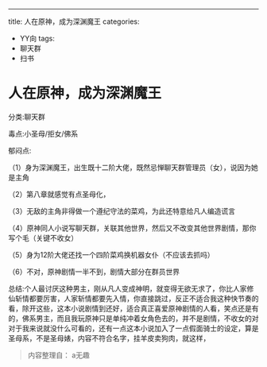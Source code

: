 ---
title: 人在原神，成为深渊魔王
categories:
- YY向
tags:
- 聊天群
- 扫书
# 人在原神，成为深渊魔王
分类:聊天群

毒点:小圣母/拒女/佛系

郁闷点:

（1）身为深渊魔王，出生既十二阶大佬，既然忌惮聊天群管理员（女），说因为她是主角

（2）第八章就感觉有点圣母化，

（3）无敌的主角非得做一个遵纪守法的菜鸡，为此还特意给凡人编造谎言

（4）原神同人小说写聊天群，关联其他世界，然后又不改变其他世界剧情，那你写个毛（关键不收女）

（5）身为12阶大佬还找一个四阶菜鸡换机器女仆（不应该去抓吗）

（6）不对，原神剧情一半不到，剧情大部分在群员世界

总结:个人最讨厌这种男主，刚从凡人变成神明，就变得无欲无求了，你比人家修仙斩情都要厉害，人家斩情都要先入情，你直接跳过，反正不适合我这种快节奏的看，除开这些，这本小说剧情到还好，适合真正喜爱原神剧情的人看，笑点还是有的，佛系男主，而且我玩原神只是单纯冲着女角色去的，并不是剧情，不收女的对对于我来说就没什么可看的，还有一点这本小说加入了一点假面骑士的设定，算是圣母系，不是圣母婊，内容不符合名字，挂羊皮卖狗肉，就这样，


> 内容整理自： a无趣